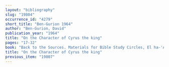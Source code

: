 ```yaml
---
layout: "bibliography"
slug: "19804"
occurrence_id: "4279"
short_title: "Ben-Gurion 1964"
author: "Ben-Gurion, David"
publication_year: "1964"
title: "On the Character of Cyrus the king"
pages: "17-32"
book: "Back to the Sources. Materials for Bible Study Circles, El ha-'Ayin 39 (Jerusalem)"
title: "On the Character of Cyrus the king"
previous_item: "19807"
---
```

